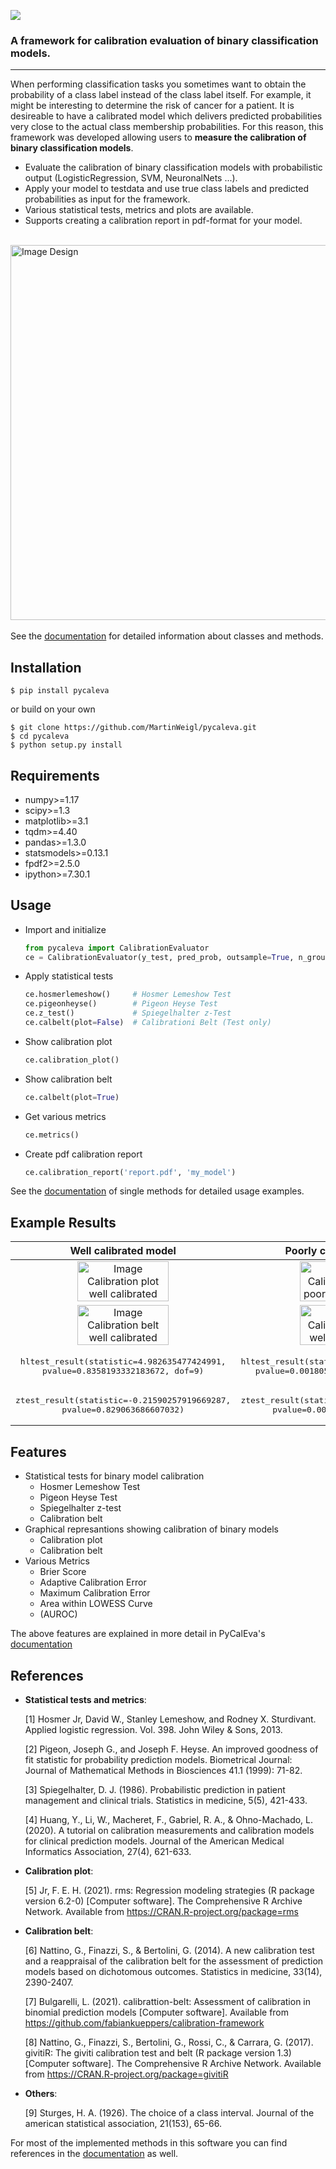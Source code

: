 [![](https://martinweigl.github.io/pycaleva/assets/logo.svg)](https://martinweigl.github.io/pycaleva/)

[Documentation]: https://martinweigl.github.io/pycaleva/

### A framework for calibration evaluation of binary classification models. 
- - -

When performing classification tasks you sometimes want to obtain the probability of a class label instead of the class label itself. For example, it might be interesting to determine the risk of cancer for a patient. It is desireable to have a calibrated model which delivers predicted probabilities very close to the actual class membership probabilities. For this reason, this framework was developed allowing users to **measure the calibration of binary classification models**.

- Evaluate the calibration of binary classification models with probabilistic output (LogisticRegression, SVM, NeuronalNets ...).  
- Apply your model to testdata and use true class labels and predicted probabilities as input for the framework.  
- Various statistical tests, metrics and plots are available.  
- Supports creating a calibration report in pdf-format for your model.

\
<img src="https://martinweigl.github.io/pycaleva/assets/design.png" width="600" alt="Image Design">
\
\
See the [documentation] for detailed information about classes and methods.



Installation
------------


    $ pip install pycaleva

or build on your own

    $ git clone https://github.com/MartinWeigl/pycaleva.git
    $ cd pycaleva
    $ python setup.py install


Requirements
------------
- numpy>=1.17
- scipy>=1.3
- matplotlib>=3.1
- tqdm>=4.40
- pandas>=1.3.0
- statsmodels>=0.13.1
- fpdf2>=2.5.0
- ipython>=7.30.1


Usage
-----

- Import and initialize  
    ```python
    from pycaleva import CalibrationEvaluator
    ce = CalibrationEvaluator(y_test, pred_prob, outsample=True, n_groups='auto')
    ```
- Apply statistical tests
    ```python
    ce.hosmerlemeshow()     # Hosmer Lemeshow Test
    ce.pigeonheyse()        # Pigeon Heyse Test
    ce.z_test()             # Spiegelhalter z-Test
    ce.calbelt(plot=False)  # Calibrationi Belt (Test only)
    ```
- Show calibration plot
    ```python
    ce.calibration_plot()
    ```
- Show calibration belt
    ```python
    ce.calbelt(plot=True)
    ```
- Get various metrics
    ```python
    ce.metrics()
    ```
- Create pdf calibration report
    ```python
    ce.calibration_report('report.pdf', 'my_model')
    ```

See  the [documentation] of single methods for detailed usage examples.

Example Results
---------------
| Well calibrated model | Poorly calibrated model |
| :---: | :---: |
| <img src="https://martinweigl.github.io/pycaleva/assets/calplot_well.png" width="65%" alt="Image Calibration plot well calibrated">  |  <img src="https://martinweigl.github.io/pycaleva/assets/calplot_poorly.png" width="65%" alt="Image Calibration plot poorly calibrated"> |
| <img src="https://martinweigl.github.io/pycaleva/assets/calbelt_well.png" width="65%" alt="Image Calibration belt well calibrated">  |  <img src="https://martinweigl.github.io/pycaleva/assets/calbelt_poorly.png" width="65%" alt="Image Calibration belt well calibrated"> |
| <pre lang="python">hltest_result(statistic=4.982635477424991, pvalue=0.8358193332183672, dof=9)</pre> | <pre lang="python">hltest_result(statistic=26.32792475118742, pvalue=0.0018051545107069522, dof=9)</pre> |
| <pre lang="python">ztest_result(statistic=-0.21590257919669287, pvalue=0.829063686607032)</pre> | <pre lang="python">ztest_result(statistic=-3.196125145498827, pvalue=0.0013928668407116645)</pre> |


Features
--------
* Statistical tests for binary model calibration
    * Hosmer Lemeshow Test
    * Pigeon Heyse Test
    * Spiegelhalter z-test
    * Calibration belt
* Graphical represantions showing calibration of binary models
    * Calibration plot
    * Calibration belt
* Various Metrics
    * Brier Score
    * Adaptive Calibration Error
    * Maximum Calibration Error
    * Area within LOWESS Curve
    * (AUROC)

The above features are explained in more detail in PyCalEva's [documentation]


References
----------
- **Statistical tests and metrics**:  

    [1] Hosmer Jr, David W., Stanley Lemeshow, and Rodney X. Sturdivant.
        Applied logistic regression. Vol. 398. John Wiley & Sons, 2013.

    [2] Pigeon, Joseph G., and Joseph F. Heyse.
        An improved goodness of fit statistic for probability prediction models.
        Biometrical Journal: Journal of Mathematical Methods in Biosciences 41.1 (1999): 71-82.

    [3] Spiegelhalter, D. J. (1986). Probabilistic prediction in patient management and clinical trials.
        Statistics in medicine, 5(5), 421-433.

    [4] Huang, Y., Li, W., Macheret, F., Gabriel, R. A., & Ohno-Machado, L. (2020).
        A tutorial on calibration measurements and calibration models for clinical prediction models.
        Journal of the American Medical Informatics Association, 27(4), 621-633.

    
- **Calibration plot**:  

    [5] Jr, F. E. H. (2021). rms: Regression modeling strategies (R package version
        6.2-0) [Computer software]. The Comprehensive R Archive Network.
        Available from https://CRAN.R-project.org/package=rms

- **Calibration belt**:  

    [6] Nattino, G., Finazzi, S., & Bertolini, G. (2014). A new calibration test 
        and a reappraisal of the calibration belt for the assessment of prediction models 
        based on dichotomous outcomes. Statistics in medicine, 33(14), 2390-2407.

    [7] Bulgarelli, L. (2021). calibrattion-belt: Assessment of calibration in binomial prediction models [Computer software].
        Available from https://github.com/fabiankueppers/calibration-framework

    [8] Nattino, G., Finazzi, S., Bertolini, G., Rossi, C., & Carrara, G. (2017).
        givitiR: The giviti calibration test and belt (R package version 1.3) [Computer
        software]. The Comprehensive R Archive Network.
        Available from https://CRAN.R-project.org/package=givitiR

- **Others**:  

    [9] Sturges, H. A. (1926). The choice of a class interval. 
        Journal of the american statistical association, 21(153), 65-66.

For most of the implemented methods in this software you can find references in the [documentation] as well.